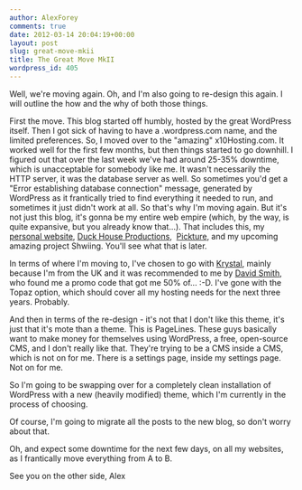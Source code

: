 ```yaml
---
author: AlexForey
comments: true
date: 2012-03-14 20:04:19+00:00
layout: post
slug: great-move-mkii
title: The Great Move MkII
wordpress_id: 405
---
```


Well, we're moving again. Oh, and I'm also going to re-design this again. I will outline the how and the why of both those things.

First the move. This blog started off humbly, hosted by the great WordPress itself. Then I got sick of having to have a .wordpress.com name, and the limited preferences. So, I moved over to the "amazing" x10Hosting.com. It worked well for the first few months, but then things started to go downhill. I figured out that over the last week we've had around 25-35% downtime, which is unacceptable for somebody like me. It wasn't necessarily the HTTP server, it was the database server as well. So sometimes you'd get a "Error establishing database connection" message, generated by WordPress as it frantically tried to find everything it needed to run, and sometimes it just didn't work at all. So that's why I'm moving again. But it's not just this blog, it's gonna be my entire web empire (which, by the way, is quite expansive, but you already know that...). That includes this, my [personal website](http://alexforey.com), [Duck House Productions](http://duckhouseproductions.co.uk),  [Pickture](http://pickture.me), and my upcoming amazing project Shwiing. You'll see what that is later.

In terms of where I'm moving to, I've chosen to go with [Krystal](http://krystal.co.uk), mainly because I'm from the UK and it was recommended to me by [David Smith](http://preoccupations.org), who found me a promo code that got me 50% of... :-D. I've gone with the Topaz option, which should cover all my hosting needs for the next three years. Probably.

And then in terms of the re-design - it's not that I don't like this theme, it's just that it's mote than a theme. This is PageLines. These guys basically want to make money for themselves using WordPress, a free, open-source CMS, and I don't really like that. They're trying to be a CMS inside a CMS, which is not on for me. There is a settings page, inside my settings page. Not on for me.

So I'm going to be swapping over for a completely clean installation of WordPress with a new (heavily modified) theme, which I'm currently in the process of choosing.

Of course, I'm going to migrate all the posts to the new blog, so don't worry about that.

Oh, and expect some downtime for the next few days, on all my websites, as I frantically move everything from A to B.

See you on the other side, Alex

